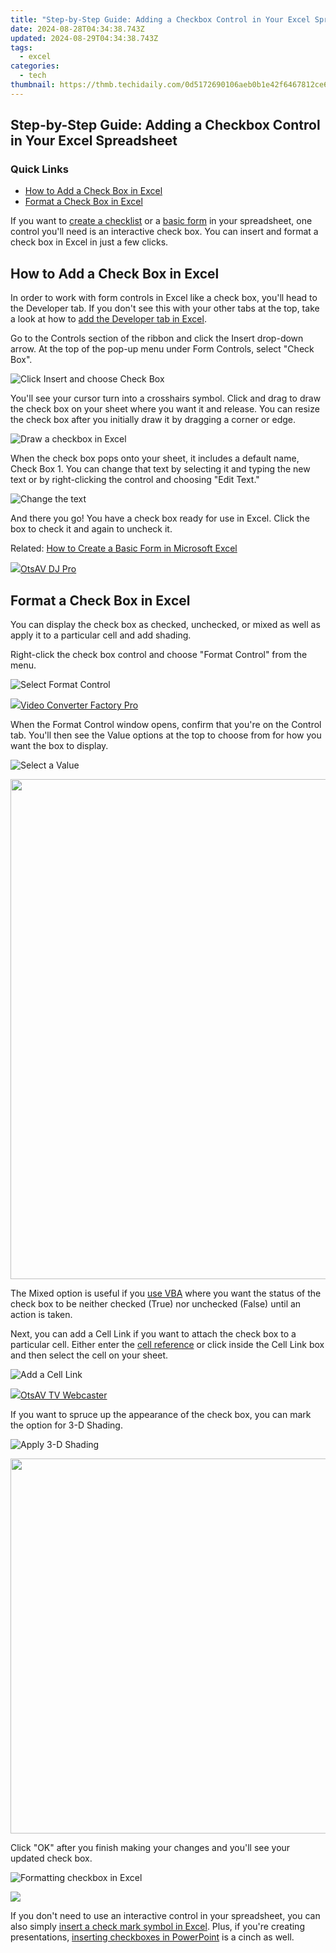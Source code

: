 ```yaml
---
title: "Step-by-Step Guide: Adding a Checkbox Control in Your Excel Spreadsheet"
date: 2024-08-28T04:34:38.743Z
updated: 2024-08-29T04:34:38.743Z
tags:
  - excel
categories:
  - tech
thumbnail: https://thmb.techidaily.com/0d5172690106aeb0b1e42f6467812ce6f42bcdb66b69630f22d7099f56101e88.jpeg
---
```


## Step-by-Step Guide: Adding a Checkbox Control in Your Excel Spreadsheet

### Quick Links

* [How to Add a Check Box in Excel](https://screen-video-capture.techidaily.com/updated-in-2024-the-compreenas-of-15-best-android-simulators-for-all-users/)
* [Format a Check Box in Excel](https://screen-video-capture.techidaily.com/new-capturing-the-essence-recording-conversations-on-whatsapp-efficiently-for-2024/)

 If you want to [create a checklist](https://android-location-track.techidaily.com/3-solutions-to-find-your-poco-f5-5g-current-location-of-a-mobile-number-drfone-by-drfone-virtual-android/) or a [basic form](https://discord-videos.techidaily.com/2024-approved-pinnacle-bots-of-online-communities/) in your spreadsheet, one control you'll need is an interactive check box. You can insert and format a check box in Excel in just a few clicks.

##  How to Add a Check Box in Excel

 In order to work with form controls in Excel like a check box, you'll head to the Developer tab. If you don't see this with your other tabs at the top, take a look at how to [add the Developer tab in Excel](https://snapchat-videos.techidaily.com/2024-approved-captivating-comic-relief-in-snapchat-graphics/).

 Go to the Controls section of the ribbon and click the Insert drop-down arrow. At the top of the pop-up menu under Form Controls, select "Check Box".

![Click Insert and choose Check Box](https://static1.howtogeekimages.com/wordpress/wp-content/uploads/2021/11/DeveloperCheckBox-ExcelCheckbox.png) 

 You'll see your cursor turn into a crosshairs symbol. Click and drag to draw the check box on your sheet where you want it and release. You can resize the check box after you initially draw it by dragging a corner or edge.

![Draw a checkbox in Excel](https://static1.howtogeekimages.com/wordpress/wp-content/uploads/2021/11/DrawCheckBox-ExcelCheckbox.png) 

 When the check box pops onto your sheet, it includes a default name, Check Box 1\. You can change that text by selecting it and typing the new text or by right-clicking the control and choosing "Edit Text."

![Change the text](https://static1.howtogeekimages.com/wordpress/wp-content/uploads/2021/11/ChangeText-ExcelCheckbox.png) 

 And there you go! You have a check box ready for use in Excel. Click the box to check it and again to uncheck it.

Related: [How to Create a Basic Form in Microsoft Excel](https://discord-videos.techidaily.com/2024-approved-pinnacle-bots-of-online-communities/) 

<!-- affiliate ads begin -->
<a href="https://otszone.ots7.com/order/checkout.php?PRODS=4713321&QTY=1&AFFILIATE=108875&CART=1"><img src="https://green.ots7.com/screenshots/OtsAV/OtsAVDJ1.90-300x188.jpg" border="0">OtsAV DJ Pro</a>
<!-- affiliate ads end -->
##  Format a Check Box in Excel

 You can display the check box as checked, unchecked, or mixed as well as apply it to a particular cell and add shading.

 Right-click the check box control and choose "Format Control" from the menu.

![Select Format Control](https://static1.howtogeekimages.com/wordpress/wp-content/uploads/2021/11/FormatControl-ExcelCheckbox.png) 

<!-- affiliate ads begin -->
<a href="https://secure.2checkout.com/order/checkout.php?PRODS=4537547&QTY=1&AFFILIATE=108875&CART=1"><img src="https://secure.avangate.com/images/merchant/4b0a0290ad7df100b77e86839989a75e/products/vcfpro.png" border="0">Video Converter Factory Pro</a>
<!-- affiliate ads end -->
 When the Format Control window opens, confirm that you're on the Control tab. You'll then see the Value options at the top to choose from for how you want the box to display.

![Select a Value](https://static1.howtogeekimages.com/wordpress/wp-content/uploads/2021/11/ControlValue-ExcelCheckbox.png) 

<!-- affiliate ads begin -->
<a href="https://aspironcom.sjv.io/c/5597632/1941789/21554" target="_top" id="1941789"><img src="//a.impactradius-go.com/display-ad/21554-1941789" border="0" alt="" width="650" height="800"/></a><img height="0" width="0" src="https://imp.pxf.io/i/5597632/1941789/21554" style="position:absolute;visibility:hidden;" border="0" />
<!-- affiliate ads end -->
 The Mixed option is useful if you [use VBA](https://extra-skills.techidaily.com/new-magical-apps-for-vocal-alteration-top-list-unveiled/) where you want the status of the check box to be neither checked (True) nor unchecked (False) until an action is taken.

 Next, you can add a Cell Link if you want to attach the check box to a particular cell. Either enter the [cell reference](https://some-guidance.techidaily.com/the-ultimate-step-by-step-guide-to-kinemasters-green-screen-mastery-for-2024/) or click inside the Cell Link box and then select the cell on your sheet.

![Add a Cell Link](https://static1.howtogeekimages.com/wordpress/wp-content/uploads/2021/11/CellLink-ExcelCheckbox.png) 

<!-- affiliate ads begin -->
<a href="https://otszone.ots7.com/order/checkout.php?PRODS=4713324&QTY=1&AFFILIATE=108875&CART=1"><img src="https://green.ots7.com/screenshots/OtsAV/OtsAVTV1.90-300x188.jpg" border="0">OtsAV TV Webcaster</a>
<!-- affiliate ads end -->
 If you want to spruce up the appearance of the check box, you can mark the option for 3-D Shading.

![Apply 3-D Shading](https://static1.howtogeekimages.com/wordpress/wp-content/uploads/2021/11/Shading-ExcelCheckbox.png) 

<!-- affiliate ads begin -->
<a href="https://unicoeye.pxf.io/c/5597632/2084399/18498" target="_top" id="2084399"><img src="//a.impactradius-go.com/display-ad/18498-2084399" border="0" alt="" width="1125" height="600"/></a><img height="0" width="0" src="https://imp.pxf.io/i/5597632/2084399/18498" style="position:absolute;visibility:hidden;" border="0" />
<!-- affiliate ads end -->
 Click "OK" after you finish making your changes and you'll see your updated check box.

![Formatting checkbox in Excel](https://static1.howtogeekimages.com/wordpress/wp-content/uploads/2021/11/FormattedCheckBox-ExcelCheckbox.png) 

<!-- affiliate ads begin -->
<a href="https://estore.winxdvd.com/order/checkout.php?PRODS=4612444&QTY=1&AFFILIATE=108875&CART=1"><img src="https://www.winxdvd.com/affiliate/new-banner/pt-728x90.jpg" border="0"></a>
<!-- affiliate ads end -->
 If you don't need to use an interactive control in your spreadsheet, you can also simply [insert a check mark symbol in Excel](https://hardware-tips.techidaily.com/best-desktop-pc-and-nas-drives-unveiled-the-expert-hard-drive-selections/). Plus, if you're creating presentations, [inserting checkboxes in PowerPoint](https://techidaily.com/three-solutions-to-hard-reset-samsung-galaxy-m34-drfone-by-drfone-reset-android-reset-android/) is a cinch as well.

<ins class="adsbygoogle"
     style="display:block"
     data-ad-format="autorelaxed"
     data-ad-client="ca-pub-7571918770474297"
     data-ad-slot="1223367746"></ins>



<ins class="adsbygoogle"
     style="display:block"
     data-ad-client="ca-pub-7571918770474297"
     data-ad-slot="8358498916"
     data-ad-format="auto"
     data-full-width-responsive="true"></ins>


